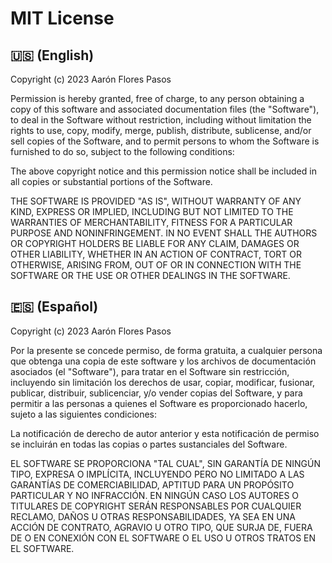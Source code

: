 # MIT License

## 🇺🇸 (English)

Copyright (c) 2023 Aarón Flores Pasos

Permission is hereby granted, free of charge, to any person obtaining a copy of this software and associated documentation files (the "Software"), to deal in the Software without restriction, including without limitation the rights to use, copy, modify, merge, publish, distribute, sublicense, and/or sell copies of the Software, and to permit persons to whom the Software is furnished to do so, subject to the following conditions:

The above copyright notice and this permission notice shall be included in all copies or substantial portions of the Software.

THE SOFTWARE IS PROVIDED "AS IS", WITHOUT WARRANTY OF ANY KIND, EXPRESS OR IMPLIED, INCLUDING BUT NOT LIMITED TO THE WARRANTIES OF MERCHANTABILITY, FITNESS FOR A PARTICULAR PURPOSE AND NONINFRINGEMENT. IN NO EVENT SHALL THE AUTHORS OR COPYRIGHT HOLDERS BE LIABLE FOR ANY CLAIM, DAMAGES OR OTHER LIABILITY, WHETHER IN AN ACTION OF CONTRACT, TORT OR OTHERWISE, ARISING FROM, OUT OF OR IN CONNECTION WITH THE SOFTWARE OR THE USE OR OTHER DEALINGS IN THE SOFTWARE.

## 🇪🇸 (Español)

Copyright (c) 2023 Aarón Flores Pasos

Por la presente se concede permiso, de forma gratuita, a cualquier persona que obtenga una copia de este software y los archivos de documentación asociados (el "Software"), para tratar en el Software sin restricción, incluyendo sin limitación los derechos de usar, copiar, modificar, fusionar, publicar, distribuir, sublicenciar, y/o vender copias del Software, y para permitir a las personas a quienes el Software es proporcionado hacerlo, sujeto a las siguientes condiciones:

La notificación de derecho de autor anterior y esta notificación de permiso se incluirán en todas las copias o partes sustanciales del Software.

EL SOFTWARE SE PROPORCIONA "TAL CUAL", SIN GARANTÍA DE NINGÚN TIPO, EXPRESA O IMPLÍCITA, INCLUYENDO PERO NO LIMITADO A LAS GARANTÍAS DE COMERCIABILIDAD, APTITUD PARA UN PROPÓSITO PARTICULAR Y NO INFRACCIÓN. EN NINGÚN CASO LOS AUTORES O TITULARES DE COPYRIGHT SERÁN RESPONSABLES POR CUALQUIER RECLAMO, DAÑOS U OTRAS RESPONSABILIDADES, YA SEA EN UNA ACCIÓN DE CONTRATO, AGRAVIO U OTRO TIPO, QUE SURJA DE, FUERA DE O EN CONEXIÓN CON EL SOFTWARE O EL USO U OTROS TRATOS EN EL SOFTWARE.
